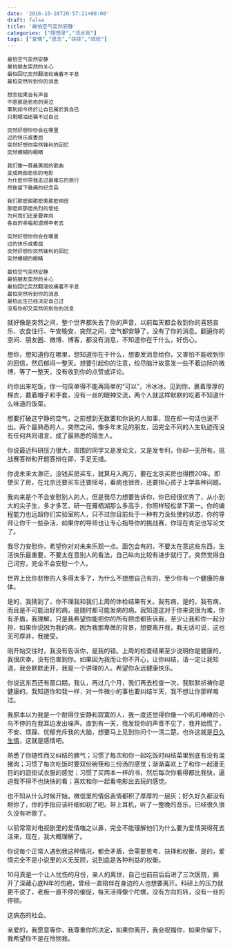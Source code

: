 ```yaml
---
date: '2016-10-28T20:57:21+08:00'
draft: false
title: '最怕空气突然安静'
categories: ["随想录","流水账"]
tags: ["爱情","思念","抉择","欣欣"]
---
```

```
最怕空气突然安静
最怕朋友突然的关心
最怕回忆突然翻滚绞痛着不平息
最怕突然听到你的消息

想念如果会有声音
不愿那是悲伤的哭泣
事到如今终於让自已属於我自已
只剩眼泪还骗不过自己

突然好想你你会在哪里
过的快乐或委屈
突然好想你突然锋利的回忆
突然模糊的眼睛

我们像一首最美丽的歌曲
变成两部悲伤的电影
为什麽你带我走过最难忘的旅行
然後留下最痛的纪念品

我们那麽甜那麽美那麽相信
那麽疯那麽热烈的曾经
为何我们还是要奔向
各自的幸福和遗憾中老去

突然好想你你会在哪里
过的快乐或委屈
突然好想你突然锋利的回忆
突然模糊的眼睛

最怕空气突然安静
最怕朋友突然的关心
最怕回忆突然翻滚绞痛着不平息
最怕突然听到你的消息
最怕此生已经决定自己过
没有你却又突然听到你的消息
```

就好像是突然之间，整个世界都失去了你的声音，以前每天都会收到你的喜怒哀乐、衣食住行、午安晚安，突然之间，空气都安静了，没有了你的消息。翻遍你的空间、朋友圈、微博、博客，都没有消息，不知道你在干什么，好伤心。

想你，想知道你在哪里，想知道你在干什么，想要发消息给你，又害怕不能收到你的回信，然后郁闷一整天。想要引起你的注意，绞尽脑汁故意发一些不着边际的微博，等了一整天，没有收到你的点赞或评论。

约你出来吃饭，你一句简单得不能再简单的“可以”，冷冰冰。见到你，裹着厚厚的棉衣，戴着帽子和手套，没有一丝的眼神交流，两个人就这样默默的吃着不知道什么味道的饭菜。

想要打破这宁静的空气，之前想到无数要和你说的人和事，现在却一句话也说不出。两个最熟悉的人，突然之间，像多年未见的朋友，因完全不同的人生轨迹而没有任何共同语言，成了最熟悉的陌生人。

你说最近科研压力很大，周围的同学又是发论文，又是发专利，你却一无所有。挑战赛答辩和开题答辩在即，手足无措。

你说未来太渺茫，没钱买房买车，就算月入两万，要在北京买房也得攒20年。即使买了房，在北京还要买车还要摇号，看病也很贵，还要担心孩子上学各种问题。

我向来是个不会安慰别人的人，但是我尽力想要告诉你，你已经很优秀了，从小到大的尖子生，多才多艺，研一在雁栖湖那么多高手，你照样轻松拿下第一。你的编程能力也远超你们实验室的人，只不过你目前处于一种有力没处使的状态，你的导师让你干一些杂活，如果你的导师也让专心指导你的挑战赛，你现在肯定也写论文了。

我尽力安慰你，希望你对对未来乐观一点。面包会有的，不要太在意这些东西，生活快乐最重要，不要太在意别人的看法，自己纵向比较有进步就行了。突然觉得自己词穷，完全不会安慰一个人。

世界上比你悲惨的人多得太多了，为什么不想想自己有的，至少你有一个健康的身体。

是的，我猜到了，你不理我和我们上周的体检结果有关。我有病，是的，我有病，而且是不可能治好的病，是随时都可能发病的病。我知道这对于你来说很为难，你有矛盾，我理解，只是我希望你能把你的所有顾虑都告诉我，至少让我和你一起分担，如果你说因为我的病，因为我那卑微的背景，想要离开我，我无话可说，这也无可厚非，我接受。

刚开始交往时，我没有告诉你，是我的错。上周的检查结果至少说明你是健康的，我很庆幸，没有伤害到你。如果因为我而让你不开心，让你纠结，请一定让我知道，我会默默走开，我是一个讲理的人。希望你永远健康快乐。

你说这东西还有窗口期，我认，再过几个月，我们再去检查一次，我默默祈祷你是健康的。我知道你和我一样，对一件微小的事也要纠结半天，我不想让你那样难过。

我原本以为我是一个耐得住安静和寂寞的人，我一度还觉得你像一个叽叽喳喳的小鸟不停的在我耳边发出噪声。直到有一天，我发现你的声音不见了，我开始慌了，不安、烦躁、忧郁充斥我的大脑，想要马上见到你问个一清二楚。也许这就是[日久生情](http://zhihu.com/question/26049681/answer/32014770)，这就是感情吧。

熟悉了你随性而又纠结的脾气；习惯了每次和你一起吃饭时纠结菜里到底有没有混猪肉；习惯了每次吃饭时要双份碗筷和三份汤的感觉；渐渐喜欢上了和你一起漫无目的的逛街试衣服的感觉；习惯了买两本一样的书，然后每次你看得都比我快，逼迫我不得不也快快的看；喜欢和你一起看电影出去玩的感觉。

也不知从什么时候开始，微信里的情侣表情都积了厚厚的一层灰；好久好久都没有掰你了，你的手指应该纤细如初了吧。带上耳机，听了一整晚的音乐，已经很久很久没有听歌了。

以前常常对电视剧里的爱情嗤之以鼻，完全不能理解他们为什么要为爱情哭得死去活来，现在，我大概理解了。

你说每个正常人遇到我这种情况，都会矛盾，会需要思考、抉择和权衡，是的，爱情完全不是小说里的义无反顾，说到底是各种利益的权衡。

10月真是一个让人忧伤的月份，亲人的离世，自己也前前后后进了三次医院，揭开了深藏心底N年的伤疤，曾经一直陪伴在身边的人也想要离开。科研上的压力就更不说了，老板一直不停的催促，每天活得像个陀螺，没有方向的转，没有一丝的停顿。

这病态的社会。

亲爱的，我愿意等你，我尊重你的决定，如果你离开，我会祝福你，如果你留下，我希望你不是在怜悯我。

